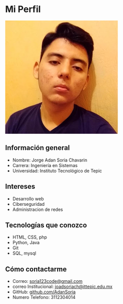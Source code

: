 # Mi Perfil

![Foto de perfil](./FotoPerfil.jpg)

## Información general
- Nombre: Jorge Adan Soria Chavarin
- Carrera: Ingeniería en Sistemas
- Universidad: Instituto Tecnológico de Tepic

## Intereses
- Desarrollo web
- Ciberseguridad
- Administracion de redes

## Tecnologías que conozco
- HTML, CSS, php
- Python, Java
- Git
- SQL, mysql

## Cómo contactarme
- Correo: soria123code@gmail.com
- correo Institucional: joadsoriach@ittepic.edu.mx
- GitHub: [github.com/AdanSoria](https://github.com/AdanSoria)
- Numero Telefono: 3112304014
